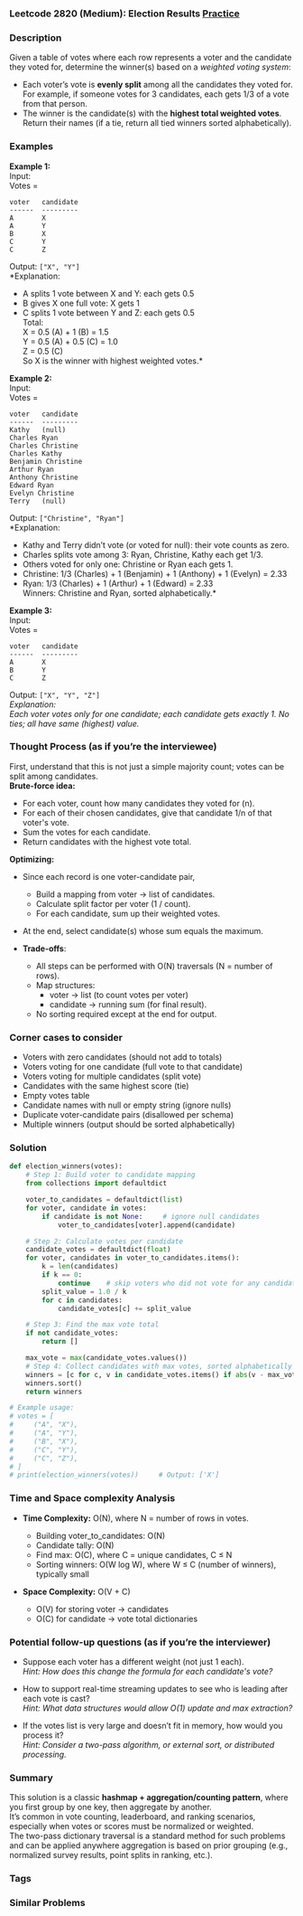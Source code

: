 ### Leetcode 2820 (Medium): Election Results [Practice](https://leetcode.com/problems/election-results)

### Description  
Given a table of votes where each row represents a voter and the candidate they voted for, determine the winner(s) based on a *weighted voting system*:  
- Each voter’s vote is **evenly split** among all the candidates they voted for. For example, if someone votes for 3 candidates, each gets 1/3 of a vote from that person.
- The winner is the candidate(s) with the **highest total weighted votes**. Return their names (if a tie, return all tied winners sorted alphabetically).

### Examples  

**Example 1:**  
Input:  
Votes =  
```
voter   candidate
------  ---------
A       X
A       Y
B       X
C       Y
C       Z
```
Output: `["X", "Y"]`  
*Explanation:  
- A splits 1 vote between X and Y: each gets 0.5  
- B gives X one full vote: X gets 1  
- C splits 1 vote between Y and Z: each gets 0.5  
Total:  
X = 0.5 (A) + 1 (B) = 1.5  
Y = 0.5 (A) + 0.5 (C) = 1.0  
Z = 0.5 (C)  
So X is the winner with highest weighted votes.*

**Example 2:**  
Input:  
Votes =  
```
voter   candidate
------  ---------
Kathy   (null)
Charles Ryan
Charles Christine
Charles Kathy
Benjamin Christine
Arthur Ryan
Anthony Christine
Edward Ryan
Evelyn Christine
Terry   (null)
```
Output: `["Christine", "Ryan"]`  
*Explanation:  
- Kathy and Terry didn’t vote (or voted for null): their vote counts as zero.  
- Charles splits vote among 3: Ryan, Christine, Kathy each get 1/3.
- Others voted for only one: Christine or Ryan each gets 1.  
- Christine: 1/3 (Charles) + 1 (Benjamin) + 1 (Anthony) + 1 (Evelyn) = 2.33  
- Ryan: 1/3 (Charles) + 1 (Arthur) + 1 (Edward)   = 2.33  
Winners: Christine and Ryan, sorted alphabetically.*

**Example 3:**  
Input:  
Votes =  
```
voter   candidate
------  ---------
A       X
B       Y
C       Z
```
Output: `["X", "Y", "Z"]`  
*Explanation:  
Each voter votes only for one candidate; each candidate gets exactly 1. No ties; all have same (highest) value.*

### Thought Process (as if you’re the interviewee)  

First, understand that this is not just a simple majority count; votes can be split among candidates.  
**Brute-force idea:**  
- For each voter, count how many candidates they voted for (n).  
- For each of their chosen candidates, give that candidate 1/n of that voter's vote.
- Sum the votes for each candidate.
- Return candidates with the highest vote total.

**Optimizing:**  
- Since each record is one voter-candidate pair,  
    - Build a mapping from voter → list of candidates.  
    - Calculate split factor per voter (1 / count).
    - For each candidate, sum up their weighted votes.
- At the end, select candidate(s) whose sum equals the maximum.

- **Trade-offs**:  
    - All steps can be performed with O(N) traversals (N = number of rows).  
    - Map structures:  
        - voter → list (to count votes per voter)  
        - candidate → running sum (for final result).  
    - No sorting required except at the end for output.

### Corner cases to consider  
- Voters with zero candidates (should not add to totals)
- Voters voting for one candidate (full vote to that candidate)
- Voters voting for multiple candidates (split vote)
- Candidates with the same highest score (tie)
- Empty votes table
- Candidate names with null or empty string (ignore nulls)
- Duplicate voter-candidate pairs (disallowed per schema)
- Multiple winners (output should be sorted alphabetically)

### Solution

```python
def election_winners(votes):
    # Step 1: Build voter to candidate mapping
    from collections import defaultdict

    voter_to_candidates = defaultdict(list)
    for voter, candidate in votes:
        if candidate is not None:     # ignore null candidates
            voter_to_candidates[voter].append(candidate)

    # Step 2: Calculate votes per candidate
    candidate_votes = defaultdict(float)
    for voter, candidates in voter_to_candidates.items():
        k = len(candidates)
        if k == 0:
            continue    # skip voters who did not vote for any candidate
        split_value = 1.0 / k
        for c in candidates:
            candidate_votes[c] += split_value

    # Step 3: Find the max vote total
    if not candidate_votes:
        return []

    max_vote = max(candidate_votes.values())
    # Step 4: Collect candidates with max votes, sorted alphabetically
    winners = [c for c, v in candidate_votes.items() if abs(v - max_vote) < 1e-9]
    winners.sort()
    return winners

# Example usage:
# votes = [
#     ("A", "X"),
#     ("A", "Y"),
#     ("B", "X"),
#     ("C", "Y"),
#     ("C", "Z"),
# ]
# print(election_winners(votes))     # Output: ['X']
```

### Time and Space complexity Analysis  

- **Time Complexity:** O(N), where N = number of rows in votes.  
    - Building voter_to_candidates: O(N)
    - Candidate tally: O(N)
    - Find max: O(C), where C = unique candidates, C ≤ N
    - Sorting winners: O(W log W), where W ≤ C (number of winners), typically small

- **Space Complexity:** O(V + C)
    - O(V) for storing voter → candidates
    - O(C) for candidate → vote total dictionaries

### Potential follow-up questions (as if you’re the interviewer)  

- Suppose each voter has a different weight (not just 1 each).  
  *Hint: How does this change the formula for each candidate's vote?*

- How to support real-time streaming updates to see who is leading after each vote is cast?  
  *Hint: What data structures would allow O(1) update and max extraction?*

- If the votes list is very large and doesn’t fit in memory, how would you process it?  
  *Hint: Consider a two-pass algorithm, or external sort, or distributed processing.*

### Summary
This solution is a classic **hashmap + aggregation/counting pattern**, where you first group by one key, then aggregate by another.  
It’s common in vote counting, leaderboard, and ranking scenarios, especially when votes or scores must be normalized or weighted.  
The two-pass dictionary traversal is a standard method for such problems and can be applied anywhere aggregation is based on prior grouping (e.g., normalized survey results, point splits in ranking, etc.).

### Tags

### Similar Problems
